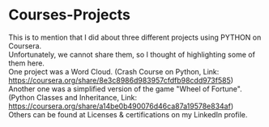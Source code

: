 # Courses-Projects
This is to mention that I did about three different projects using PYTHON on Coursera.<br />
Unfortunately, we cannot share them, so I thought of highlighting some of them here.<br />
One project was a Word Cloud. (Crash Course on Python, Link: https://coursera.org/share/8e3c8986d983957cfdfb98cdd973f585)<br />
Another one was a simplified version of the game "Wheel of Fortune". (Python Classes and Inheritance, Link: https://coursera.org/share/a14be0b490076d46ca87a19578e834af)<br />
Others can be found at Licenses & certifications on my LinkedIn profile.
